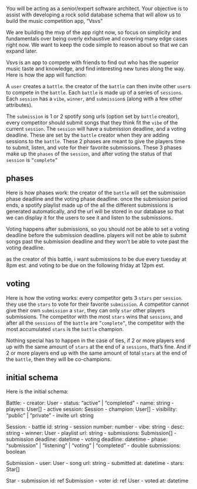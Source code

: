 You will be acting as a senior/expert software architect. Your objective is to assist with developing a rock solid database schema that will allow us to build the music competition app, “Vsvs”

We are building the mvp of the app right now, so focus on simplicity and fundamentals over being overly exhaustive and covering many edge cases right now. We want to keep the code simple to reason about so that we can expand later.

Vsvs is an app to compete with friends to find out who has the superior music taste and knowledge, and find interesting new tunes along the way. Here is how the app will function:

A `user` creates a `battle`. the creator of the `battle` can then invite other `user`s to compete in the `battle`. Each `battle` is made up of a series of `sessions`. Each `session` has a `vibe`, `winner`, and `submission`s (along with a few other attributes).

The `submission` is 1 or 2 spotify song urls (option set by `battle` creator), every competitor should submit songs that they think fit the `vibe` of the current `session`. The `session` will have a submission deadline, and a voting deadline. These are set by the `battle` creator when they are adding sessions to the `battle`. These 2 phases are meant to give the players time to submit, listen, and vote for their favorite submissions. These 3 phases make up the `phases` of the `session`, and after voting the status of that `session` is `”complete”`

## phases

Here is how phases work: the creator of the `battle` will set the submission phase deadline and the voting phase deadline. once the submission period ends, a spotify playlist made up of the all the different submissions is generated automatically, and the url will be stored in our database so that we can display it for the users to see it and listen to the submissions.

Voting happens after submissions, so you should not be able to set a voting deadline before the submission deadline. players will not be able to submit songs past the submission deadline and they won’t be able to vote past the voting deadline.

<example>
    as the creator of this battle, i want submissions to be due every
    tuesday at 8pm est. and voting to be due on the following friday at 12pm
    est.
</example>

## voting

Here is how the voting works: every competitor gets 3 `stars` per `session`. they use the `stars` to vote for their favorite `submission`. A competitor cannot give their own `submission` a `star`, they can only `star` other players submissions. The competitor with the most `stars` wins that `sessions`, and after all the `sessions` of the `battle` are `”complete”`, the competitor with the most accumulated `stars` is the `battle` champion.

Nothing special has to happen in the case of ties, if 2 or more players end up with the same amount of `stars` at the end of a `sessions`, that’s fine. And if 2 or more players end up with the same amount of total `stars` at the end of the `battle`, then they will be co-champions.

## initial schema

Here is the initial schema:

Battle: - creator: User - status: “active” | “completed” - name: string - players: User[] - active session: Session - champion: User[] - visibility: “public” | “private” - invite url: string

Session: - battle id: string - session number: number - vibe: string - desc: string - winner: User - playlist url: string - submissions: Submission[] - submission deadline: datetime - voting deadline: datetime - phase: “submission” | “listening” | “voting” | “completed” - double submissions: boolean

Submission - user: User - song url: string - submitted at: datetime - stars: Star[]

Star - submission id: ref Submission - voter id: ref User - voted at: datetime
